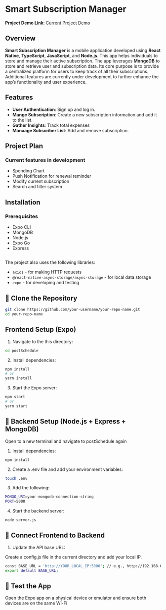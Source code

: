 # Smart Subscription Manager
**Project Demo Link**: [Current Project Demo](https://drive.google.com/file/d/1s0IO-DWOHprpDHoC4wyBtl-VLDCIBK1x/view?usp=sharing)
## Overview
**Smart Subscription Manager** is a mobile application developed using **React Native**, **TypeScript**, **JavaScript**, and **Node.js**. This app helps individuals to store and manage their active subscription. The app leverages **MongoDB** to store and retrieve user and subscription data. Its core purpose is to provide a centralized platform for users to keep track of all their subscriptions. Additional features are currently under development to further enhance the app’s functionality and user experience.

## Features
- **User Authentication**: Sign up and log in.
- **Mange Subscription**: Create a new subscription information and add it to the list.
- **Gather Insights**: Track total expenses
- **Manaage Subscriber List**: Add and remove subscription.

## Project Plan
### Current features in development
- Spending Chart
- Push Notification for renewal reminder
- Modify current subscription
- Search and filter system

## Installation
### Prerequisites
- Expo CLI
- MongoDB
- Node.js
- Expo Go
- Express
##
The project also uses the following libraries:
- `axios` - for making HTTP requests
- `@react-native-async-storage/async-storage` - for local data storage
- `expo` - for developing and testing

## 🔄 Clone the Repository

```bash
git clone https://github.com/your-username/your-repo-name.git
cd your-repo-name
```

## Frontend Setup (Expo)
1. Navigate to the this directory:

```bash
cd postSchedule
```

2. Install dependencies:

```bash
npm install
# or
yarn install
```

3. Start the Expo server:

```bash
npm start
# or
yarn start
```

## 🔧 Backend Setup (Node.js + Express + MongoDB)
Open to a new terminal and navigate to postSchedule again

1. Install dependencies:

```bash
npm install
```

2. Create a .env file and add your environment variables:

```bash
touch .env
```

3. Add the following:

```bash
MONGO_URI=your-mongodb-connection-string
PORT=5000
```

4. Start the backend server:

```bash
node server.js
```

## 🔗 Connect Frontend to Backend
1. Update the API base URL:

Create a config.js file in the current directory and add your local IP.

```bash
const BASE_URL = 'http://YOUR_LOCAL_IP:5000'; // e.g., http://192.168.0.10:5000
export default BASE_URL;
```

## 🧪 Test the App
Open the Expo app on a physical device or emulator and ensure both devices are on the same Wi-Fi










